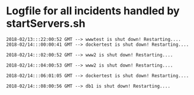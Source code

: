 # Logfile for all incidents handled by startServers.sh

`2018-02/13:::22:00:52 GMT --> wwwtest is shut down! Restarting....`
`2018-02/14:::00:00:41 GMT --> dockertest is shut down! Restarting....`

`2018-02/14:::02:00:52 GMT --> www2 is shut down! Restarting....`

`2018-02/14:::04:00:53 GMT --> www2 is shut down! Restarting....`

`2018-02/14:::06:01:05 GMT --> dockertest is shut down! Restarting....`

`2018-02/14:::08:00:56 GMT --> db1 is shut down! Restarting....`

